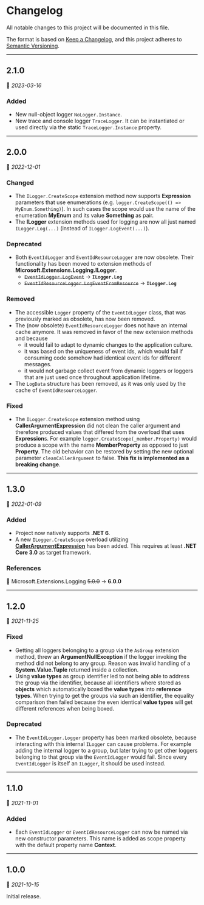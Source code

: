 # Changelog

All notable changes to this project will be documented in this file.

The format is based on [Keep a Changelog](https://keepachangelog.com/en/1.0.0/), and this project adheres to [Semantic Versioning](https://semver.org/spec/v2.0.0.html).
___

## 2.1.0

:calendar: _2023-03-16_

### Added

- New null-object logger `NoLogger.Instance`.
- New trace and console logger `TraceLogger`. It can be instantiated or used directly via the static `TraceLogger.Instance` property.

___

## 2.0.0

:calendar: _2022-12-01_

### Changed

- The `ILogger.CreateScope` extension method now supports **Expression** parameters that use enumerations (e.g. `logger.CreateScope(() => MyEnum.Something)`). In such cases the scope would use the name of the enumeration **MyEnum** and its value **Something** as pair.
- The **ILogger** extension methods used for logging are now all just named `ILogger.Log(...)` (instead of `ILogger.LogEvent(...)`).

### Deprecated

- Both `EventIdLogger` and `EventIdResourceLogger` are now obsolete. Their functionality has been moved to extension methods of **Microsoft.Extensions.Logging.ILogger**.
	- ~~`EventIdLogger.LogEvent`~~ → **`ILogger.Log`**
	- ~~`EventIdResourceLogger.LogEventFromResource`~~ → **`ILogger.Log`**

### Removed

- The accessible `Logger` property of the `EventIdLogger` class, that was previously marked as obsolete, has now been removed.
- The (now obsolete) `EventIdResourceLogger` does not have an internal cache anymore. It was removed in favor of the new extension methods and because
  - it would fail to adapt to dynamic changes to the application culture.
  - it was based on the uniqueness of event ids, which would fail if consuming code somehow had identical event ids for different messages.
  - it would not garbage collect event from dynamic loggers or loggers that are just used once throughout application lifetime.
- The `LogData` structure has been removed, as it was only used by the cache of `EventIdResourceLogger`.

### Fixed

-   The `ILogger.CreateScope` extension method using **CallerArgumentExpression** did not clean the caller argument and therefore produced values that differed from the overload that uses **Expression**s. For example `logger.CreateScope(_member.Property)` would produce a scope with the name **MemberProperty** as opposed to just **Property**. The old behavior can be restored by setting the new optional parameter `cleanCallerArgument` to false. **This fix is implemented as a breaking change**.

___

## 1.3.0

:calendar: _2022-01-09_

### Added

- Project now natively supports **.NET 6**.
- A new `ILogger.CreateScope` overload utilizing [**CallerArgumentExpression**](https://docs.microsoft.com/en-us/dotnet/api/system.runtime.compilerservices.callerargumentexpressionattribute?view=net-6.0) has been added. This requires at least **.NET Core 3.0** as target framework.

### References

:large_blue_circle: Microsoft.Extensions.Logging ~~5.0.0~~ → **6.0.0**
___

## 1.2.0

:calendar: _2021-11-25_

### Fixed

- Getting all loggers belonging to a group via the `AsGroup` extension method, threw an **ArgumentNullException** if the logger invoking the method did not belong to any group. Reason was invalid handling of a **System.Value.Tuple** returned inside a collection.
- Using **value types** as group identifier led to not being able to address the group via the identifier, because all identifiers where stored as **objects** which automatically boxed the **value types** into **reference types**. When trying to get the groups via such an identifier, the equality comparison then failed because the even identical **value types** will get different references when being boxed.

### Deprecated

- The `EventIdLogger.Logger` property has been marked obsolete, because interacting with this internal `ILogger` can cause problems. For example adding the internal logger to a group, but later trying to get other loggers belonging to that group via the `EventIdLogger` would fail. Since every `EventIdLogger` is itself an `ILogger`, it should be used instead.
___

## 1.1.0

:calendar: _2021-11-01_

### Added

- Each `EventIdLogger` or `EventIdResourceLogger` can now be named via new constructor parameters. This name is added as scope property with the default property name **Context**.
___

## 1.0.0

:calendar: _2021-10-15_

Initial release.
